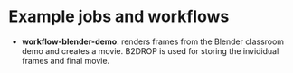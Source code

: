 # Example jobs and workflows

* __workflow-blender-demo__: renders frames from the Blender classroom demo and creates a movie. B2DROP is used for storing the invididual frames and final movie.
